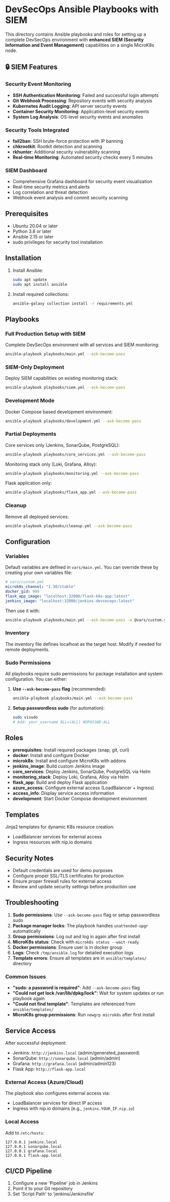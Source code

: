 # DevSecOps Ansible Playbooks with SIEM

This directory contains Ansible playbooks and roles for setting up a complete DevSecOps environment with **enhanced SIEM (Security Information and Event Management)** capabilities on a single MicroK8s node.

## 🔒 SIEM Features

### Security Event Monitoring
- **SSH Authentication Monitoring**: Failed and successful login attempts
- **Git Webhook Processing**: Repository events with security analysis
- **Kubernetes Audit Logging**: API server security events
- **Container Security Monitoring**: Application-level security events
- **System Log Analysis**: OS-level security events and anomalies

### Security Tools Integrated
- **fail2ban**: SSH brute-force protection with IP banning
- **chkrootkit**: Rootkit detection and scanning
- **rkhunter**: Additional security vulnerability scanning
- **Real-time Monitoring**: Automated security checks every 5 minutes

### SIEM Dashboard
- Comprehensive Grafana dashboard for security event visualization
- Real-time security metrics and alerts
- Log correlation and threat detection
- Webhook event analysis and commit security scanning

## Prerequisites

- Ubuntu 20.04 or later
- Python 3.8 or later
- Ansible 2.15 or later
- sudo privileges for security tool installation

## Installation

1. Install Ansible:
   ```bash
   sudo apt update
   sudo apt install ansible
   ```

2. Install required collections:
   ```bash
   ansible-galaxy collection install -r requirements.yml
   ```

## Playbooks

### Full Production Setup with SIEM
Complete DevSecOps environment with all services and SIEM monitoring:
```bash
ansible-playbook playbooks/main.yml --ask-become-pass
```

### SIEM-Only Deployment
Deploy SIEM capabilities on existing monitoring stack:
```bash
ansible-playbook playbooks/siem.yml --ask-become-pass
```

### Development Mode
Docker Compose based development environment:
```bash
ansible-playbook playbooks/development.yml --ask-become-pass
```

### Partial Deployments
Core services only (Jenkins, SonarQube, PostgreSQL):
```bash
ansible-playbook playbooks/core_services.yml --ask-become-pass
```

Monitoring stack only (Loki, Grafana, Alloy):
```bash
ansible-playbook playbooks/monitoring.yml --ask-become-pass
```

Flask application only:
```bash
ansible-playbook playbooks/flask_app.yml --ask-become-pass
```

### Cleanup
Remove all deployed services:
```bash
ansible-playbook playbooks/cleanup.yml --ask-become-pass
```

## Configuration

### Variables
Default variables are defined in `vars/main.yml`. You can override these by creating your own variables file:

```yaml
# vars/custom.yml
microk8s_channel: "1.30/stable"
docker_gid: 999
flask_app_image: "localhost:32000/flask-k8s-app:latest"
jenkins_image: "localhost:32000/jenkins-devsecops:latest"
```

Then use it with:
```bash
ansible-playbook playbooks/main.yml --ask-become-pass -e @vars/custom.yml
```

### Inventory
The inventory file defines localhost as the target host. Modify if needed for remote deployments.

### Sudo Permissions
All playbooks require sudo permissions for package installation and system configuration. You can either:

1. **Use `--ask-become-pass` flag** (recommended):
   ```bash
   ansible-playbook playbooks/main.yml --ask-become-pass
   ```

2. **Setup passwordless sudo** (for automation):
   ```bash
   sudo visudo
   # Add: your_username ALL=(ALL) NOPASSWD:ALL
   ```

## Roles

- **prerequisites**: Install required packages (snap, git, curl)
- **docker**: Install and configure Docker
- **microk8s**: Install and configure MicroK8s with addons
- **jenkins_image**: Build custom Jenkins image
- **core_services**: Deploy Jenkins, SonarQube, PostgreSQL via Helm
- **monitoring_stack**: Deploy Loki, Grafana, Alloy via Helm
- **flask_app**: Build and deploy Flask application
- **azure_access**: Configure external access (LoadBalancer + Ingress)
- **access_info**: Display service access information
- **development**: Start Docker Compose development environment

## Templates

Jinja2 templates for dynamic K8s resource creation:
- LoadBalancer services for external access
- Ingress resources with nip.io domains

## Security Notes

- Default credentials are used for demo purposes
- Configure proper SSL/TLS certificates for production
- Ensure proper firewall rules for external access
- Review and update security settings before production use

## Troubleshooting

1. **Sudo permissions**: Use `--ask-become-pass` flag or setup passwordless sudo
2. **Package manager locks**: The playbook handles `unattended-upgr` automatically
3. **Group permissions**: Log out and log in again after first install
4. **MicroK8s status**: Check with `microk8s status --wait-ready`
5. **Docker permissions**: Ensure user is in docker group
6. **Logs**: Check `/tmp/ansible.log` for detailed execution logs
7. **Template errors**: Ensure all templates are in `ansible/templates/` directory

### Common Issues

- **"sudo: a password is required"**: Add `--ask-become-pass` flag
- **"Could not get lock /var/lib/dpkg/lock"**: Wait for system updates or run playbook again
- **"Could not find template"**: Templates are referenced from `ansible/templates/`
- **MicroK8s group permissions**: Run `newgrp microk8s` after first install

## Service Access

After successful deployment:
- Jenkins: `http://jenkins.local` (admin/generated_password)
- SonarQube: `http://sonarqube.local` (admin/admin)
- Grafana: `http://grafana.local` (admin/admin123)
- Flask App: `http://flask-app.local`

### External Access (Azure/Cloud)
The playbook also configures external access via:
- LoadBalancer services for direct IP access
- Ingress with nip.io domains (e.g., `jenkins.YOUR_IP.nip.io`)

### Local Access
Add to `/etc/hosts`:
```
127.0.0.1 jenkins.local
127.0.0.1 sonarqube.local
127.0.0.1 grafana.local
127.0.0.1 flask-app.local
```

## CI/CD Pipeline

1. Configure a new 'Pipeline' job in Jenkins
2. Point it to your Git repository
3. Set 'Script Path' to 'jenkins/Jenkinsfile'
